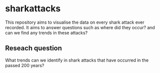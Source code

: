 # sharkattacks
This repository aims to visualise the data on every shark attack ever recorded. It aims to answer questions such as where did they occur? and can we find any trends in these attacks?

## Reseach question
What trends can we identify in shark attacks that have occurred in the passed 200 years?
